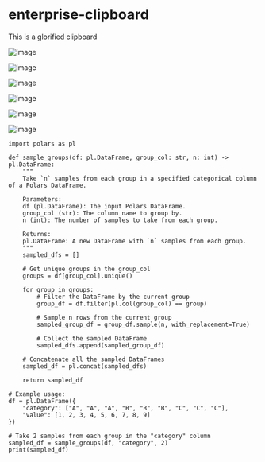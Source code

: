 # enterprise-clipboard
This is a glorified clipboard

![image](https://github.com/Michallote/enterprise-clipboard/assets/74160122/cfc0d250-1ce0-4549-849d-3ee074322e43)

![image](https://github.com/Michallote/enterprise-clipboard/assets/74160122/6cead6e6-f487-4b09-9b06-0d8d38fe5d7c)

![image](https://github.com/Michallote/enterprise-clipboard/assets/74160122/060decef-4bdb-42cd-9d7f-b5721e4df272)

![image](https://github.com/Michallote/enterprise-clipboard/assets/74160122/16c239b4-accd-4909-b0d5-a0545df1cf0a)

![image](https://github.com/Michallote/enterprise-clipboard/assets/74160122/39fa8bf1-3aea-4c35-b098-238d685d15a6)

![image](https://github.com/Michallote/enterprise-clipboard/assets/74160122/985b5e61-ffd9-4740-9565-b34cc6e5fbd9)


```
import polars as pl

def sample_groups(df: pl.DataFrame, group_col: str, n: int) -> pl.DataFrame:
    """
    Take `n` samples from each group in a specified categorical column of a Polars DataFrame.

    Parameters:
    df (pl.DataFrame): The input Polars DataFrame.
    group_col (str): The column name to group by.
    n (int): The number of samples to take from each group.

    Returns:
    pl.DataFrame: A new DataFrame with `n` samples from each group.
    """
    sampled_dfs = []
    
    # Get unique groups in the group_col
    groups = df[group_col].unique()
    
    for group in groups:
        # Filter the DataFrame by the current group
        group_df = df.filter(pl.col(group_col) == group)
        
        # Sample n rows from the current group
        sampled_group_df = group_df.sample(n, with_replacement=True)
        
        # Collect the sampled DataFrame
        sampled_dfs.append(sampled_group_df)
    
    # Concatenate all the sampled DataFrames
    sampled_df = pl.concat(sampled_dfs)
    
    return sampled_df

# Example usage:
df = pl.DataFrame({
    "category": ["A", "A", "A", "B", "B", "B", "C", "C", "C"],
    "value": [1, 2, 3, 4, 5, 6, 7, 8, 9]
})

# Take 2 samples from each group in the "category" column
sampled_df = sample_groups(df, "category", 2)
print(sampled_df)
```
